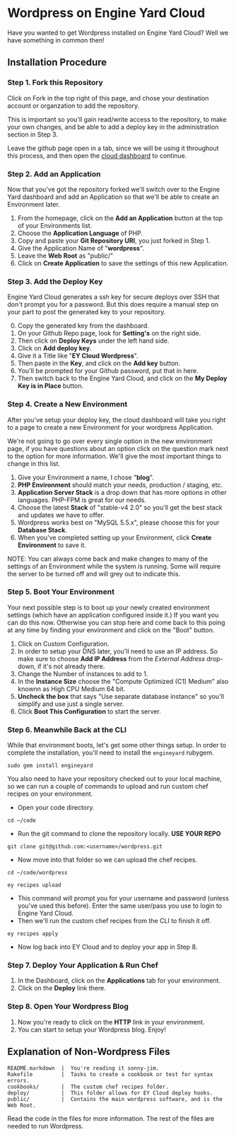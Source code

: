 # Wordpress on Engine Yard Cloud

Have you wanted to get Wordpress installed on Engine Yard Cloud?  Well we have something in common then!

## Installation Procedure

### Step 1. Fork this Repository

Click on Fork in the top right of this page, and chose your destination account or organzation to add the repository.

This is important so you'll gain read/write access to the repository, to make your own changes, and be able to add a deploy key in the administration section in Step 3.

Leave the github page open in a tab, since we will be using it throughout this process, and then open the [cloud dashboard](https://cloud.engineyard.com) to continue.

### Step 2. Add an Application 

Now that you've got the repository forked we'll switch over to the Engine Yard dashboard and add an Application so that we'll be able to create an Environment later.

  1. From the homepage, click on the **Add an Application** button at the top of your Environments list.
  2. Choose the **Application Language** of PHP.
  3. Copy and paste your **Git Repository URI**, you just forked in Step 1.
  4. Give the Application Name of "**wordpress**".
  5. Leave the **Web Root** as "public/"
  6. Click on **Create Application** to save the settings of this new Application.

### Step 3. Add the Deploy Key

Engine Yard Cloud generates a ssh key for secure deploys over SSH that don't prompt you for a password.  But this does require a manual step on your part to post the generated key to your repository.

  0. Copy the generated key from the dashboard.
  1. On your Github Repo page, look for **Setting's** on the right side.
  2. Then click on **Deploy Keys** under the left hand side.
  3. Click on **Add deploy key**.
  4. Give it a Title like "**EY Cloud Wordpress**".  
  5. Then paste in the **Key**, and click on the **Add key** button.
  6. You'll be prompted for your Github password, put that in here.
  6. Then switch back to the Engine Yard Cloud, and click on the **My Deploy Key is in Place** button.

### Step 4. Create a New Environment

After you've setup your deploy key, the cloud dashboard will take you right to a page to create a new Environment for your wordpress Application.

We're not going to go over every single option in the new environment page, if you have questions about an option click on the question mark next to the option for more information.  We'll give the most important things to change in this list.

  1. Give your Environment a name, I chose "**blog**".
  2. **PHP Environment** should match your needs, production / staging, etc.
  3. **Application Server Stack** is a drop down that has more options in other languages.  PHP-FPM is great for our needs.
  4. Choose the latest **Stack** of "stable-v4 2.0" so you'll get the best stack and updates we have to offer.
  5. Wordpress works best on "MySQL 5.5.x", please choose this for your **Database Stack**.
  6. When you've completed setting up your Environment, click **Create Environment** to save it.  

NOTE: You can always come back and make changes to many of the settings of an Environment while the system is running.  Some will require the server to be turned off and will grey out to indicate this.

### Step 5. Boot Your Environment

Your next possible step is to boot up your newly created environment settings (which have an application configured inside it.)  If you want you can do this now.  Otherwise you can stop here and come back to this poing at any time by finding your environment and click on the "Boot" button.

  1. Click on Custom Configuration.
  3. In order to setup your DNS later, you'll need to use an IP address.  So make sure to choose **Add IP Address** from the *External Address* drop-down, if it's not already there.
  2. Change the Number of instances to add to 1.
  3. In the **Instance Size** choose the "Compute Optimized (C1) Medium" also knownn as High CPU Medium 64 bit.
  4. **Uncheck the box** that says "Use separate database instance" so you'll simplify and use just a single server.
  4. Click **Boot This Configuration** to start the server.

### Step 6. Meanwhile Back at the CLI

While that environment boots, let's get some other things setup.  In order to complete the installation, you'll need to install the `engineyard` rubygem.

`sudo gem install engineyard`

You also need to have your repository checked out to your local machine, so we can run a couple of commands to upload and run custom chef recipes on your environment.

  * Open your code directory.

`cd ~/code`

  * Run the git command to clone the repository locally.  **USE YOUR REPO**

`git clone git@github.com:<username>/wordpress.git`

  * Now move into that folder so we can upload the chef recipes.

`cd ~/code/wordpress`

`ey recipes upload`

  * This command will prompt you for your username and password (unless you've used this before).  Enter the same user/pass you use to login to Engine Yard Cloud.
  * Then we'll run the custom chef recipes from the CLI to finish it off.

`ey recipes apply`

  * Now log back into EY Cloud and to deploy your app in Step 8.

### Step 7. Deploy Your Application & Run Chef

  1. In the Dashboard, click on the **Applications** tab for your environment.
  2. Click on the **Deploy** link there.

### Step 8. Open Your Wordpress Blog

  1. Now you're ready to click on the **HTTP** link in your environment.
  2. You can start to setup your Wordpress blog.  Enjoy!

## Explanation of Non-Wordpress Files

    README.markdown  |  You're reading it sonny-jim.
    Rakefile         |  Tasks to create a cookbook or test for syntax errors.
    cookbooks/       |  The custom chef recipes folder.
    deploy/          |  This folder allows for EY Cloud deploy hooks.
    public/          |  Contains the main wordpress software, and is the Web Root.

Read the code in the files for more information.  The rest of the files are needed to run Wordpress.
